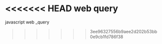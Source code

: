 <<<<<<< HEAD
web query
=======
javascript web _query
>>>>>>> 3ee96327556b9aee2d202b53bb0e9cb1fd786f38
